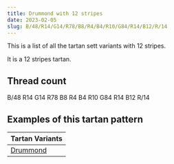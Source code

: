 ```yaml
---
title: Drummond with 12 stripes
date: 2023-02-05
slug: B/48/R14/G14/R78/B8/R4/B4/R10/G84/R14/B12/R/14
---
```

This is a list of all the tartan sett variants with 12 stripes.

It is a 12 stripes tartan.


## Thread count
B/48 R14 G14 R78 B8 R4 B4 R10 G84 R14 B12 R/14

## Examples of this tartan pattern

| Tartan Variants |
|---------------|
| [Drummond](/variants/b/48/r14/g14/r78/b8/r4/b4/r10/g84/r14/b12/r/14-b304080-g008000-rc00000)||
